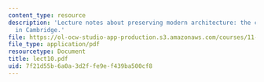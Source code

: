 ```yaml
---
content_type: resource
description: 'Lecture notes about preserving modern architecture: the case of Aalto
  in Cambridge.'
file: https://ol-ocw-studio-app-production.s3.amazonaws.com/courses/11-947-history-and-theory-of-historic-preservation-spring-2007/7f21d55b6a0a3d2ffe9ef439ba500cf8_lect10.pdf
file_type: application/pdf
resourcetype: Document
title: lect10.pdf
uid: 7f21d55b-6a0a-3d2f-fe9e-f439ba500cf8
---
```

